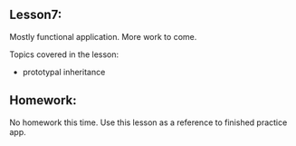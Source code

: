 Lesson7:
--------
Mostly functional application. More work to come.

Topics covered in the lesson:
- prototypal inheritance

Homework:
---------
No homework this time. Use this lesson as a reference to finished practice app.
